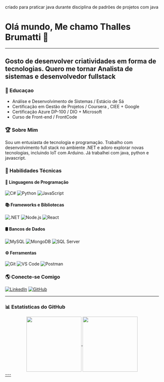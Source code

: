 criado para praticar java durante disciplina de padrões de projetos com java

# Olá mundo, Me chamo Thalles Brumatti 👋
---
Gosto de desenvolver criatividades em forma de tecnologias. 
Quero me tornar Analista de sistemas e desenvolvedor fullstack
---
### 🥇 Educaçao
- Análise e Desenvolvimento de Sistemas / Estácio de Sá
- Certificação em Gestão de Projetos / Coursera , CIEE + Google
- Certificação Azure DP-100 / DIO + Microsoft
- Curso de Front-end / FrontCode
  
### 🏆 Sobre Mim
Sou um entusiasta de tecnologia e programação. Trabalho com desenvolvimento full stack no ambiente .NET e adoro explorar novas tecnologias, incluindo IoT com Arduino.
Já trabalhei com java, python e javascript.
### 🚀 Habilidades Técnicas

#### 📜 Linguagens de Programação
![C#](https://img.shields.io/badge/C%23-239120?style=for-the-badge&logo=c-sharp&logoColor=white)
![Python](https://img.shields.io/badge/python-3670A0?style=for-the-badge&logo=python&logoColor=ffdd54)
![JavaScript](https://img.shields.io/badge/JavaScript-F7DF1E?style=for-the-badge&logo=javascript&logoColor=black)

#### 📚 Frameworks e Bibliotecas
![.NET](https://img.shields.io/badge/.NET-5C2D91?style=for-the-badge&logo=.net&logoColor=white)
![Node.js](https://img.shields.io/badge/Node.js-43853D?style=for-the-badge&logo=node.js&logoColor=white)
![React](https://img.shields.io/badge/React-20232A?style=for-the-badge&logo=react&logoColor=61DAFB)

#### 🛢️ Bancos de Dados
![MySQL](https://img.shields.io/badge/MySQL-00000F?style=for-the-badge&logo=mysql&logoColor=white)
![MongoDB](https://img.shields.io/badge/MongoDB-%234ea94b.svg?style=for-the-badge&logo=mongodb&logoColor=white)
![SQL Server](https://img.shields.io/badge/SQL%20Server-CC2927?style=for-the-badge&logo=microsoft%20sql%20server&logoColor=white)

#### ⚙️ Ferramentas
![Git](https://img.shields.io/badge/Git-E44C30?style=for-the-badge&logo=git&logoColor=white)
![VS Code](https://img.shields.io/badge/Vscode-007ACC?style=for-the-badge&logo=visual-studio-code&logoColor=white)
![Postman](https://img.shields.io/badge/Postman-FF6C37.svg?style=for-the-badge&logo=Postman&logoColor=white)

### 🌎 Conecte-se Comigo
[![LinkedIn](https://img.shields.io/badge/LinkedIn-0077B5?style=for-the-badge&logo=linkedin&logoColor=white)]([https://www.linkedin.com/in/seu-perfil](https://www.linkedin.com/in/thalles-brumatti-13047226a/))
[![GitHub](https://img.shields.io/badge/GitHub-181717?style=for-the-badge&logo=github&logoColor=white)](https://github.com/Bruthalles)

---

### 📊 Estatísticas do GitHub
<div align="center">
  <a href="https://github.com/seu-usuario">
  <img align="center" height="180em" src="https://github-readme-stats.vercel.app/api?username=Bruthalles&show_icons=true&theme=tokyonight&include_all_commits=true&count_private=true"/>
  <img align="center" height="180em" src="https://github-readme-stats.vercel.app/api/top-langs/?username=Bruthalles&layout=compact&langs_count=7&theme=tokyonight"/>
</div>
---